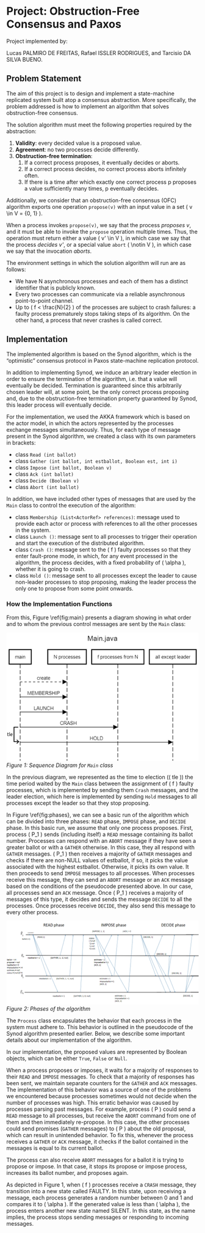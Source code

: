 # Project: Obstruction-Free Consensus and Paxos

Project implemented by:

Lucas PALMIRO DE FREITAS, Rafael ISSLER RODRIGUES, and Tarcisio DA SILVA BUENO.

## Problem Statement

The aim of this project is to design and implement a state-machine replicated system built atop a consensus abstraction. More specifically, the problem addressed is how to implement an algorithm that solves obstruction-free consensus.

The solution algorithm must meet the following properties required by the abstraction:

1. **Validity**: every decided value is a proposed value.
2. **Agreement**: no two processes decide differently.
3. **Obstruction-free termination**:
    1. If a correct process proposes, it eventually decides or aborts.
    2. If a correct process decides, no correct process aborts infinitely often.
    3. If there is a time after which exactly one correct process p proposes a value sufficiently many times, p eventually decides.

Additionally, we consider that an obstruction-free consensus (OFC) algorithm exports one operation `propose(v)` with an input value in a set \( v \in V = \{0, 1\} \).

When a process invokes `propose(v)`, we say that the process *proposes v*, and it must be able to invoke the `propose` operation multiple times. Thus, the operation must return either a value \( v' \in V \), in which case we say that the process *decides v'*, or a special value `abort` \( \notin V \), in which case we say that the invocation *aborts*.

The environment settings in which the solution algorithm will run are as follows:

- We have N asynchronous processes and each of them has a distinct identifier that is publicly known.
- Every two processes can communicate via a reliable asynchronous point-to-point channel.
- Up to \( f < \frac{N}{2} \) of the processes are subject to crash failures: a faulty process prematurely stops taking steps of its algorithm. On the other hand, a process that never crashes is called correct.

## Implementation

The implemented algorithm is based on the Synod algorithm, which is the “optimistic” consensus protocol in Paxos state-machine replication protocol.

In addition to implementing Synod, we induce an arbitrary leader election in order to ensure the termination of the algorithm, i.e. that a value will eventually be decided. Termination is guaranteed since this arbitrarily chosen leader will, at some point, be the only correct process proposing and, due to the obstruction-free termination property guaranteed by Synod, this leader process will eventually decide.

For the implementation, we used the AKKA framework which is based on the actor model, in which the actors represented by the processes exchange messages simultaneously. Thus, for each type of message present in the Synod algorithm, we created a class with its own parameters in brackets:

- class `Read (int ballot)`
- class `Gather (int ballot, int estballot, Boolean est, int i)`
- class `Impose (int ballot, Boolean v)`
- class `Ack (int ballot)`
- class `Decide (Boolean v)`
- class `Abort (int ballot)`

In addition, we have included other types of messages that are used by the `Main` class to control the execution of the algorithm:

- class `Membership (List<ActorRef> references)`: message used to provide each actor or process with references to all the other processes in the system.
- class `Launch ()`: message sent to all processes to trigger their operation and start the execution of the distributed algorithm.
- class `Crash ()`: message sent to the \( f \) faulty processes so that they enter fault-prone mode, in which, for any event processed in the algorithm, the process decides, with a fixed probability of \( \alpha \), whether it is going to crash.
- class `Hold ()`: message sent to all processes except the leader to cause non-leader processes to stop proposing, making the leader process the only one to propose from some point onwards.

### How the Implementation Functions

From this, Figure \ref{fig:main} presents a diagram showing in what order and to whom the previous control messages are sent by the `Main` class:

![Sequence Diagram for Main class](images/main.png)
*Figure 1: Sequence Diagram for `Main` class*

In the previous diagram, we represented as the time to election (\( tle \)) the time period waited by the `Main` class between the assignment of \( f \) faulty processes, which is implemented by sending them `Crash` messages, and the leader election, which here is implemented by sending `Hold` messages to all processes except the leader so that they stop proposing.

In Figure \ref{fig:phases}, we can see a basic run of the algorithm which can be divided into three phases: `READ` phase, `IMPOSE` phase, and `DECIDE` phase. In this basic run, we assume that only one process proposes. First, process \( P_1 \) sends (including itself) a `READ` message containing its ballot number. Processes can respond with an `ABORT` message if they have seen a greater ballot or with a `GATHER` otherwise. In this case, they all respond with `GATHER` messages. \( P_1 \) then receives a majority of `GATHER` messages and checks if there are non-NULL values of estballot, if so, it picks the value associated with the highest estballot. Otherwise, it picks its own value. It then proceeds to send `IMPOSE` messages to all processes. When processes receive this message, they can send an `ABORT` message or an `ACK` message based on the conditions of the pseudocode presented above. In our case, all processes send an `ACK` message. Once \( P_1 \) receives a majority of messages of this type, it decides and sends the message `DECIDE` to all the processes. Once processes receive `DECIDE`, they also send this message to every other process.

![Phases of the algorithm](images/phases.png)
*Figure 2: Phases of the algorithm*

The `Process` class encapsulates the behavior that each process in the system must adhere to. This behavior is outlined in the pseudocode of the Synod algorithm presented earlier. Below, we describe some important details about our implementation of the algorithm.

In our implementation, the proposed values are represented by Boolean objects, which can be either `True`, `False` or `Null`.

When a process proposes or imposes, it waits for a majority of responses to their `READ` and `IMPOSE` messages. To check that a majority of responses has been sent, we maintain separate counters for the `GATHER` and `ACK` messages. The implementation of this behavior was a source of one of the problems we encountered because processes sometimes would not decide when the number of processes was high. This erratic behavior was caused by processes parsing past messages. For example, process \( P \) could send a `READ` message to all processes, but receive the `ABORT` command from one of them and then immediately re-propose. In this case, the other processes could send promises (`GATHER` messages) to \( P \) about the old proposal, which can result in unintended behavior. To fix this, whenever the process receives a `GATHER` or `ACK` message, it checks if the ballot contained in the messages is equal to its current ballot.

The process can also receive `ABORT` messages for a ballot it is trying to propose or impose. In that case, it stops its propose or impose process, increases its ballot number, and proposes again.

As depicted in Figure 1, when \( f \) processes receive a `CRASH` message, they transition into a new state called FAULTY. In this state, upon receiving a message, each process generates a random number between 0 and 1 and compares it to \( \alpha \). If the generated value is less than \( \alpha \), the process enters another new state named SILENT. In this state, as the name implies, the process stops sending messages or responding to incoming messages.

